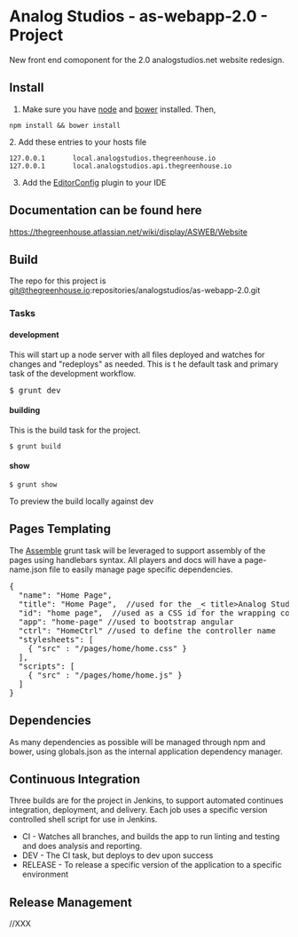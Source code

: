 # Analog Studios - as-webapp-2.0 - Project

New front end comoponent for the 2.0 analogstudios.net website redesign.

## Install

1. Make sure you have [node][] and [bower][] installed. Then,
```
npm install && bower install
```
[node]: http://nodejs.org/
[bower]: http://bower.io/
2. Add these entries to your hosts file
```
127.0.0.1       local.analogstudios.thegreenhouse.io
127.0.0.1       local.analogstudios.api.thegreenhouse.io
```
3. Add the [EditorConfig][] plugin to your IDE

[EditorConfig]: http://editorconfig.org/

## Documentation can be found here
https://thegreenhouse.atlassian.net/wiki/display/ASWEB/Website

## Build
The repo for this project is git@thegreenhouse.io:repositories/analogstudios/as-webapp-2.0.git

### Tasks
#### development
This will start up a node server with all files deployed and watches for changes and "redeploys" as needed.  This is t
he default task and primary task of the development workflow.
<pre>
$ grunt dev
</pre>

#### building
This is the build task for the project.
```
$ grunt build
```

#### show
```
$ grunt show
```
To preview the build locally against dev

## Pages Templating
The [Assemble][] grunt task will be leveraged to support assembly of the pages using handlebars syntax.  All players
and docs will have a page-name.json file to easily manage page specific dependencies.

<pre>
{
  "name": "Home Page",
  "title": "Home Page",  //used for the _< title>Analog Studios : Music and Recordings - {{title}}</ title>_ tag
  "id": "home page",  //used as a CSS id for the wrapping content container
  "app": "home-page" //used to bootstrap angular
  "ctrl": "HomeCtrl" //used to define the controller name
  "stylesheets": [
    { "src" : "/pages/home/home.css" }
  ],
  "scripts": [
    { "src" : "/pages/home/home.js" }
  ]
}
</pre>

[Assemble]: http://assemble.io/

## Dependencies
As many dependencies as possible will be managed through npm and bower, using globals.json as the internal application
dependency manager.

## Continuous Integration
Three builds are for the project in Jenkins, to support automated continues integration, deployment, and delivery.
Each job uses a specific version controlled shell script for use in Jenkins.

* CI - Watches all branches, and builds the app to run linting and testing and does analysis and reporting.
* DEV - The CI task, but deploys to dev upon success
* RELEASE - To release a specific version of the application to a specific environment

## Release Management
//XXX
